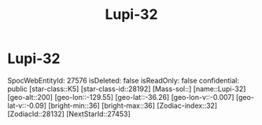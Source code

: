 ﻿---
title: "Lupi-32"
location: [-36.26,-129.55,200]
type: Station
tags:
- astro/Star

---

# Lupi-32

SpocWebEntityId: 27576
isDeleted: false
isReadOnly: false
confidential: public
[star-class::K5]
[star-class-id::28192]
[Mass-sol::]
[name::Lupi-32]
[geo-alt::200]
[geo-lon::-129.55]
[geo-lat::-36.26]
[geo-lon-v::-0.007]
[geo-lat-v::-0.09]
[bright-min::36]
[bright-max::36]
[Zodiac-index::32]
[ZodiacId::28132]
[NextStarId::27453]

